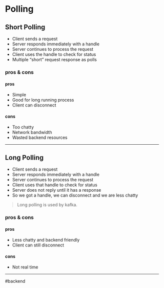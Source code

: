 # Polling
## Short Polling

- Client sends a request
- Server responds immediately with a handle
- Server continues to process the request
- Client uses the handle to check for status
- Multiple “short” request response as polls

### pros & cons
#### pros

- Simple
- Good for long running process
- Client can disconnect

#### cons

- Too chatty
- Network bandwidth
- Wasted backend resources

---
## Long Polling

- Client sends a request
- Server responds immediately with a handle
- Server continues to process the request
- Client uses that handle to check for status
- Server does not reply until it has a response
- So we got a handle, we can disconnect and we are less chatty

> Long polling is used by kafka.

### pros & cons
#### pros 

- Less chatty and backend friendly
- Client can still disconnect

#### cons

- Not real time

---

#backend